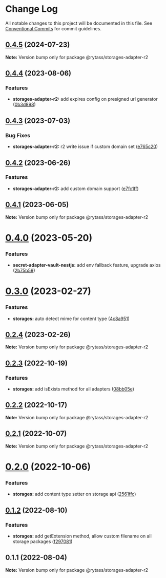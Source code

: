 # Change Log

All notable changes to this project will be documented in this file.
See [Conventional Commits](https://conventionalcommits.org) for commit guidelines.

## [0.4.5](https://github.com/Rytass/Utils/compare/@rytass/storages-adapter-r2@0.4.4...@rytass/storages-adapter-r2@0.4.5) (2024-07-23)

**Note:** Version bump only for package @rytass/storages-adapter-r2





## [0.4.4](https://github.com/Rytass/Utils/compare/@rytass/storages-adapter-r2@0.4.3...@rytass/storages-adapter-r2@0.4.4) (2023-08-06)


### Features

* **storages-adapter-r2:** add expires config on presigned url generator ([0b3d898](https://github.com/Rytass/Utils/commit/0b3d898807d5884a6bd4b65e7f8bb5750284ebaf))





## [0.4.3](https://github.com/Rytass/Utils/compare/@rytass/storages-adapter-r2@0.4.2...@rytass/storages-adapter-r2@0.4.3) (2023-07-03)


### Bug Fixes

* **storages-adapter-r2:** r2 write issue if custom domain set ([e765c20](https://github.com/Rytass/Utils/commit/e765c2008186042f7f639610aa5a244113fd9803))





## [0.4.2](https://github.com/Rytass/Utils/compare/@rytass/storages-adapter-r2@0.4.1...@rytass/storages-adapter-r2@0.4.2) (2023-06-26)


### Features

* **storages-adapter-r2:** add custom domain support ([e7fc1ff](https://github.com/Rytass/Utils/commit/e7fc1ff91ee3c7d3cda8e404f8d7a3f40bcde5d1))





## [0.4.1](https://github.com/Rytass/Utils/compare/@rytass/storages-adapter-r2@0.4.0...@rytass/storages-adapter-r2@0.4.1) (2023-06-05)

**Note:** Version bump only for package @rytass/storages-adapter-r2





# [0.4.0](https://github.com/Rytass/Utils/compare/@rytass/storages-adapter-r2@0.3.0...@rytass/storages-adapter-r2@0.4.0) (2023-05-20)


### Features

* **secret-adapter-vault-nestjs:** add env fallback feature, upgrade axios ([2b75b59](https://github.com/Rytass/Utils/commit/2b75b59926ad024a8c549bfdecaf49835df5a6f5))





# [0.3.0](https://github.com/Rytass/Utils/compare/@rytass/storages-adapter-r2@0.2.4...@rytass/storages-adapter-r2@0.3.0) (2023-02-27)


### Features

* **storages:** auto detect mime for content type ([4c8a951](https://github.com/Rytass/Utils/commit/4c8a9515a1852d8431a6e9e1345d79b3e652de0c))





## [0.2.4](https://github.com/Rytass/Utils/compare/@rytass/storages-adapter-r2@0.2.3...@rytass/storages-adapter-r2@0.2.4) (2023-02-26)

**Note:** Version bump only for package @rytass/storages-adapter-r2





## [0.2.3](https://github.com/Rytass/Utils/compare/@rytass/storages-adapter-r2@0.2.2...@rytass/storages-adapter-r2@0.2.3) (2022-10-19)


### Features

* **storages:** add isExists method for all adapters ([08bb05e](https://github.com/Rytass/Utils/commit/08bb05e669004dcc3a4f3e219a0c363ce9e9ef1a))





## [0.2.2](https://github.com/Rytass/Utils/compare/@rytass/storages-adapter-r2@0.2.1...@rytass/storages-adapter-r2@0.2.2) (2022-10-17)

**Note:** Version bump only for package @rytass/storages-adapter-r2





## [0.2.1](https://github.com/Rytass/Utils/compare/@rytass/storages-adapter-r2@0.2.0...@rytass/storages-adapter-r2@0.2.1) (2022-10-07)

**Note:** Version bump only for package @rytass/storages-adapter-r2





# [0.2.0](https://github.com/Rytass/Utils/compare/@rytass/storages-adapter-r2@0.1.2...@rytass/storages-adapter-r2@0.2.0) (2022-10-06)


### Features

* **storages:** add content type setter on storage api ([2561ffc](https://github.com/Rytass/Utils/commit/2561ffc5a4b66f208190ef2230c46276f9945df8))





## [0.1.2](https://github.com/Rytass/Utils/compare/@rytass/storages-adapter-r2@0.1.1...@rytass/storages-adapter-r2@0.1.2) (2022-08-10)


### Features

* **storages:** add getExtension method, allow custom filename on all storage packages ([f297081](https://github.com/Rytass/Utils/commit/f297081a069f697294cc70d0957f62c2f7b05d79))





## 0.1.1 (2022-08-04)

**Note:** Version bump only for package @rytass/storages-adapter-r2
